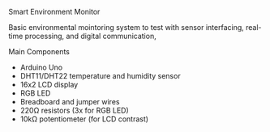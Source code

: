 Smart Environment Monitor 

Basic environmental mointoring system to test with sensor interfacing, real-time processing, and digital communication, 

Main Components 
- Arduino Uno 
- DHT11/DHT22 temperature and humidity sensor
- 16x2 LCD display
- RGB LED
- Breadboard and jumper wires
- 220Ω resistors (3x for RGB LED)
- 10kΩ potentiometer (for LCD contrast)
